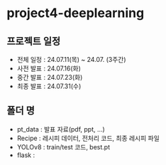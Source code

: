 # project4-deeplearning

## 프로젝트 일정
- 전체 일정 : 24.07.11(목) ~ 24.07. (3주간)
- 사전 발표 : 24.07.16(화)
- 중간 발표 : 24.07.23(화)
- 최종 발표 : 24.07.31(수)

## 폴더 명
- pt_data : 발표 자료(pdf, ppt, ...)
- Recipe : 레시피 데이터, 전처리 코드, 최종 레시피 파일
- YOLOv8 : train/test 코드, best.pt
- flask :

